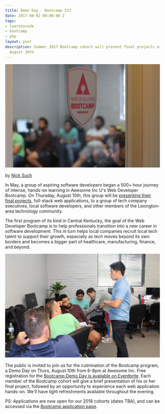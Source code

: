 ```yaml
---
title: Demo Day - Bootcamp S17
date: 2017-08-02 00:00:00 Z
tags:
- learntocode
- bootcamp
- php
layout: post
description: Summer 2017 Bootcamp cohort will present final projects at demo day on
  August 10th
---
```


![Awesome Inc Bootcamp classroom doorway](/img/blog/bootcamp-s17-door.jpg)

by [Nick Such](https://plus.google.com/+NickSuch/)

In May, a group of aspiring software developers began a 500+ hour journey of intense, hands-on learning in Awesome Inc U's Web Developer Bootcamp. On Thursday, August 10th, this group will be [presenting their final projects](https://www.eventbrite.com/e/awesome-inc-demo-day-web-developer-bootcamp-s17-tickets-36700890351), full-stack web applications, to a group of tech company executives, local software developers, and other members of the Lexington-area technology community.

<!--more-->

The first program of its kind in Central Kentucky, the goal of the Web Developer Bootcamp is to help professionals transition into a new career in software development. This in turn helps local companies recruit local tech talent to support their growth, especially as tech moves beyond its own borders and becomes a bigger part of healthcare, manufacturing, finance, and beyond.

![Awesome Inc Bootcamp students](/img/blog/bootcamp-s17-classroom.jpg)

The public is invited to join us for the culmination of the Bootcamp program, a Demo Day on Thurs, August 10th from 6-8pm at Awesome Inc. Free registration for the [Bootcamp Demo Day is available on Eventbrite](https://www.eventbrite.com/e/awesome-inc-demo-day-web-developer-bootcamp-s17-tickets-36700890351). Each member of the Bootcamp cohort will give a brief presentation of his or her final project, followed by an opportunity to experience each web application hands-on. We'll have light refreshments available throughout the evening. 

PS: Applications are now open for our 2018 cohorts (dates TBA), and can be accessed via the [Bootcamp application page](/applications/bootcamp).